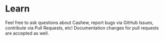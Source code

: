 # Learn

Feel free to ask questions about Cashew, report bugs via GitHub Issues, contribute via Pull Requests, etc! Documentation
changes for pull requests are accepted as well.
